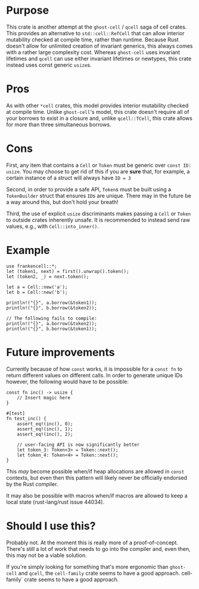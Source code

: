 # Purpose
This crate is another attempt at the `ghost-cell` / `qcell` saga of cell crates. This provides
an alternative to `std::cell::RefCell` that can allow interior mutability checked at compile
time, rather than runtime. Because Rust doesn't allow for unlimited creation of invariant
generics, this always comes with a rather large complexity cost. Whereas `ghost-cell` uses
invariant lifetimes and `qcell` can use either invariant lifetimes or newtypes, this crate
instead uses const generic `usize`s.

# Pros
As with other `*cell` crates, this model provides interior mutability checked at compile time.
Unlike `ghost-cell`'s model,  this crate doesn't require all of your borrows to exist in a
closure and, unlike `qcell::TCell`, this crate allows for more than three simultaneous borrows.

# Cons

First, any item that contains a `Cell` or `Token` must be generic over `const ID: usize`. You
may choose to get rid of this if you are **sure** that, for example, a certain instance of a
struct will always have `ID = 3`

Second, in order to provide a safe API, `Token`s must be built using a `TokenBuilder` struct
that ensures `ID`s are unique. There may in the future be a way around this, but don't hold
your breath!

Third, the use of explicit `usize` discriminants makes passing a `Cell` or `Token` to outside
crates inherently unsafe. It is recommended to instead send raw values, e.g., with
`Cell::into_inner()`.

# Example
```compile_fail
use frankencell::*;
let (token1, next) = first().unwrap().token();
let (token2, _) = next.token();

let a = Cell::new('a');
let b = Cell::new('b');

println!("{}", a.borrow(&token1));
println!("{}", b.borrow(&token2));

// The following fails to compile:
println!("{}", a.borrow(&token2));
println!("{}", b.borrow(&token1));
```

# Future improvements
Currently because of how `const` works, it is impossible for a `const fn` to return different
values on different calls. In order to generate unique IDs however, the following would have to
be possible:

```compile_fail
const fn inc() -> usize {
    // Insert magic here
}

#[test]
fn test_inc() {
    assert_eq!(inc(), 0);
    assert_eq!(inc(), 1);
    assert_eq!(inc(), 2);

    // user-facing API is now significantly better
    let token_3: Token<3> = Token::next();
    let token_4: Token<4> = Token::next();
}
```

This *may* become possible when/if heap allocations are allowed in `const` contexts, but even
then this pattern will likely never be officially endorsed by the Rust compiler.

It may also be possible with macros when/if macros are allowed to keep a local state
(rust-lang/rust issue 44034).

# Should I use this? 
Probably not. At the moment this is really more of a proof-of-concept. There's still a lot of
work that needs to go into the compiler and, even then, this may not be a viable solution.

If you're simply looking for something that's more ergonomic than `ghost-cell` and `qcell`, the
`cell-family` crate seems to have a good approach.
cell-family` crate seems to have a good approach.
